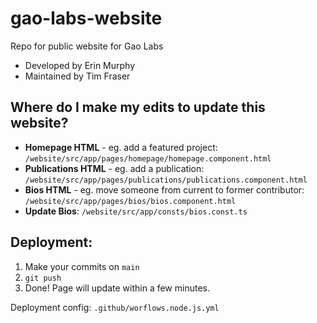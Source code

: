 # gao-labs-website
Repo for public website for Gao Labs

- Developed by Erin Murphy
- Maintained by Tim Fraser

## Where do I make my edits to update this website?
- **Homepage HTML** - eg. add a featured project: `/website/src/app/pages/homepage/homepage.component.html`
- **Publications HTML** - eg. add a publication: `/website/src/app/pages/publications/publications.component.html`
- **Bios HTML** - eg. move someone from current to former contributor: `/website/src/app/pages/bios/bios.component.html`
- **Update Bios**: `/website/src/app/consts/bios.const.ts`

## Deployment:
1. Make your commits on `main`
2. `git push`
3. Done! Page will update within a few minutes.

Deployment config: `.github/worflows.node.js.yml`
